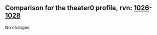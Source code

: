 ## Comparison for the theater0 profile, rvn: [1026](https://github.com/PRO100KatYT/FortniteProfileRevisions/tree/main/profiles/theater0/1026%20theater0.json)-[1028](https://github.com/PRO100KatYT/FortniteProfileRevisions/tree/main/profiles/theater0/1028%20theater0.json)

No changes
